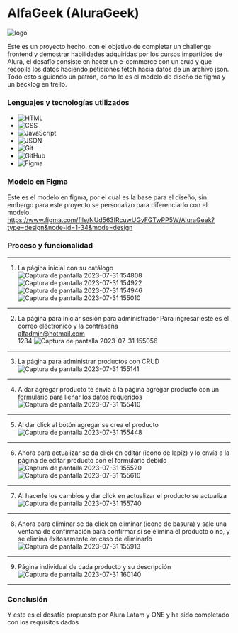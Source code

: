 # AlfaGeek (AluraGeek)
![logo](https://i.postimg.cc/ydCrZrFD/logo.png)

Este es un proyecto hecho, con el objetivo de completar un challenge frontend y demostrar habilidades adquiridas por los cursos impartidos de Alura, el desafío consiste en hacer un e-commerce con un crud y que recopila los datos haciendo peticiones fetch hacia datos de un archivo json. Todo esto siguiendo un patrón, como lo es el modelo de diseño de figma y un backlog en trello.

### Lenguajes y tecnologías utilizados
- ![HTML](https://img.shields.io/badge/HTML-black?logo=html5)
- ![CSS](https://img.shields.io/badge/CSS-black?logo=css3&logoColor=blue)
- ![JavaScript](https://img.shields.io/badge/JavaScript-black?logo=javascript)
- ![JSON](https://img.shields.io/badge/JSON-black?logo=json)
- ![Git](https://img.shields.io/badge/Git-black?logo=git)
- ![GitHub](https://img.shields.io/badge/GitHub-black?logo=github)
- ![Figma](https://img.shields.io/badge/Figma-black?logo=figma&logoColor=red)
### Modelo en Figma
Este es el modelo en figma, por el cual es la base para el diseño, sin embargo para este proyecto se personalizo para diferenciarlo con el modelo.  
https://www.figma.com/file/NUd563IRcuwUGyFGTwPP5W/AluraGeek?type=design&node-id=1-34&mode=design
### Proceso y funcionalidad  
___
1. La página inicial con su catálogo
![Captura de pantalla 2023-07-31 154808](https://i.postimg.cc/Wpnfd8t4/Captura-de-pantalla-2023-07-31-154808.png)
![Captura de pantalla 2023-07-31 154922](https://i.postimg.cc/RZf7HCGT/Captura-de-pantalla-2023-07-31-154922.png)
![Captura de pantalla 2023-07-31 154946](https://i.postimg.cc/SNn7mfM3/Captura-de-pantalla-2023-07-31-154946.png)
![Captura de pantalla 2023-07-31 155010](https://i.postimg.cc/zGRjFFDK/Captura-de-pantalla-2023-07-31-155010.png)  
___
2. La página para iniciar sesión para administrador
Para ingresar este es el correo eléctronico y la contraseña  
alfadmin@hotmail.com  
1234
![Captura de pantalla 2023-07-31 155056](https://i.postimg.cc/8CQbKfs3/Captura-de-pantalla-2023-07-31-155056.png)  
___
3. La página para administrar productos con CRUD
![Captura de pantalla 2023-07-31 155141](https://i.postimg.cc/m2K3k13D/Captura-de-pantalla-2023-07-31-155141.png)  
___
4. A dar agregar producto te envía a la página agregar producto con un formulario para llenar los datos requeridos
![Captura de pantalla 2023-07-31 155410](https://i.postimg.cc/q7sx9B37/Captura-de-pantalla-2023-07-31-155410.png)  
___
5. Al dar click al botón agregar se crea el producto
![Captura de pantalla 2023-07-31 155448](https://i.postimg.cc/gjJyXvBw/Captura-de-pantalla-2023-07-31-155448.png)  
___
6. Ahora para actualizar se da click en editar (icono de lapíz) y lo envía a la página de editar producto con el formulario debido
![Captura de pantalla 2023-07-31 155520](https://i.postimg.cc/k4wFgjw3/Captura-de-pantalla-2023-07-31-155520.png)
![Captura de pantalla 2023-07-31 155610](https://i.postimg.cc/QtjJsLQJ/Captura-de-pantalla-2023-07-31-155610.png)  
___
7. Al hacerle los cambios y dar click en actualizar el producto se actualiza
![Captura de pantalla 2023-07-31 155740](https://i.postimg.cc/1RCrxjfD/Captura-de-pantalla-2023-07-31-155740.png)  
___
8. Ahora para eliminar se da click en eliminar (icono de basura) y sale una ventana de confirmación para confirmar si se elimina el producto o no, y se elimina éxitosamente en caso de eliminarlo
![Captura de pantalla 2023-07-31 155913](https://i.postimg.cc/brBxQsKm/Captura-de-pantalla-2023-07-31-155913.png)  
___
9. Página individual de cada producto y su descripción
![Captura de pantalla 2023-07-31 160140](https://i.postimg.cc/N0c17hzv/Captura-de-pantalla-2023-07-31-160140.png)  
___

### Conclusión
Y este es el desafío propuesto por Alura Latam y ONE y ha sido completado con los requisitos dados
